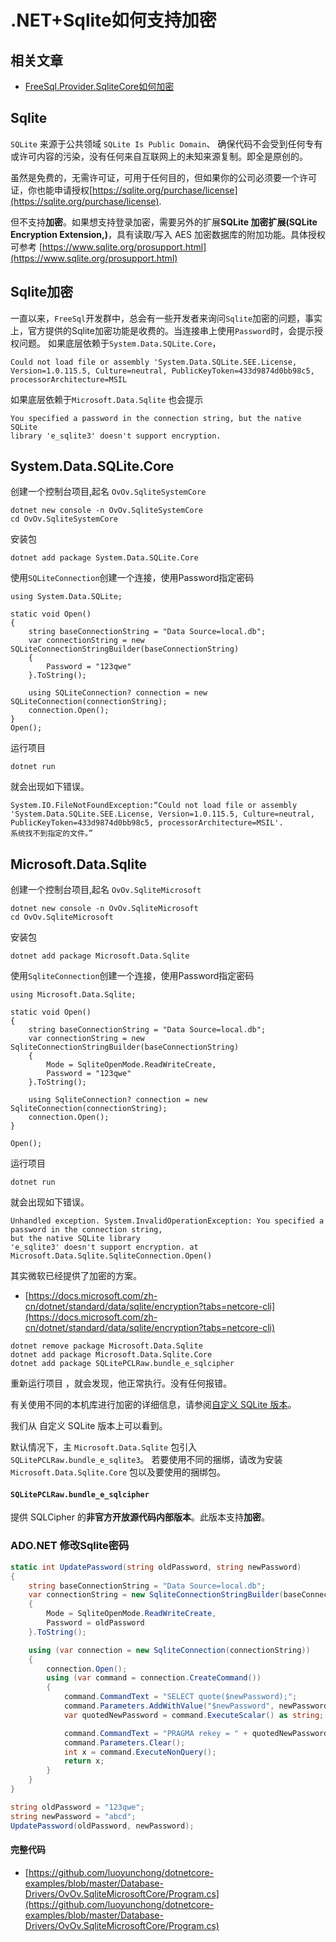 # .NET+Sqlite如何支持加密

## 相关文章
- [FreeSql.Provider.SqliteCore如何加密](https://www.cnblogs.com/igeekfan/p/freesql-sqlitecore-SQLCipher.html)
## Sqlite
`SQLite` 来源于公共领域 `SQLite Is Public Domain`、
确保代码不会受到任何专有或许可内容的污染，没有任何来自互联网上的未知来源复制。即全是原创的。

虽然是免费的，无需许可证，可用于任何目的，但如果你的公司必须要一个许可证，你也能申请授权[https://sqlite.org/purchase/license](https://sqlite.org/purchase/license).

但不支持**加密**。如果想支持登录加密，需要另外的扩展**SQLite 加密扩展(SQLite Encryption Extension,)**，具有读取/写入 AES 加密数据库的附加功能。具体授权可参考 [https://www.sqlite.org/prosupport.html](https://www.sqlite.org/prosupport.html)


## Sqlite加密
一直以来，`FreeSql`开发群中，总会有一些开发者来询问`Sqlite`加密的问题，事实上，官方提供的Sqlite加密功能是收费的。当连接串上使用`Password`时，会提示授权问题。
如果底层依赖于`System.Data.SQLite.Core`，


```
Could not load file or assembly 'System.Data.SQLite.SEE.License,
Version=1.0.115.5, Culture=neutral, PublicKeyToken=433d9874d0bb98c5,
processorArchitecture=MSIL
```

如果底层依赖于`Microsoft.Data.Sqlite` 也会提示

```
You specified a password in the connection string, but the native SQLite
library 'e_sqlite3' doesn't support encryption.
```

## System.Data.SQLite.Core
创建一个控制台项目,起名 `OvOv.SqliteSystemCore`
```
dotnet new console -n OvOv.SqliteSystemCore
cd OvOv.SqliteSystemCore
```
安装包
```
dotnet add package System.Data.SQLite.Core
```
使用`SQLiteConnection`创建一个连接，使用Password指定密码
```
using System.Data.SQLite;

static void Open()
{
    string baseConnectionString = "Data Source=local.db";
    var connectionString = new SQLiteConnectionStringBuilder(baseConnectionString)
    {
        Password = "123qwe"
    }.ToString();

    using SQLiteConnection? connection = new SQLiteConnection(connectionString);
    connection.Open();
}
Open();
```

运行项目 
```
dotnet run
```
就会出现如下错误。
```
System.IO.FileNotFoundException:“Could not load file or assembly
'System.Data.SQLite.SEE.License, Version=1.0.115.5, Culture=neutral, PublicKeyToken=433d9874d0bb98c5, processorArchitecture=MSIL'.
系统找不到指定的文件。”
```


## Microsoft.Data.Sqlite
创建一个控制台项目,起名 `OvOv.SqliteMicrosoft`
```
dotnet new console -n OvOv.SqliteMicrosoft
cd OvOv.SqliteMicrosoft
```
安装包
```
dotnet add package Microsoft.Data.Sqlite
```

使用`SqliteConnection`创建一个连接，使用Password指定密码
```
using Microsoft.Data.Sqlite;

static void Open()
{
    string baseConnectionString = "Data Source=local.db";
    var connectionString = new SqliteConnectionStringBuilder(baseConnectionString)
    {
        Mode = SqliteOpenMode.ReadWriteCreate,
        Password = "123qwe"
    }.ToString();

    using SqliteConnection? connection = new SqliteConnection(connectionString);
    connection.Open();
}

Open();
```

运行项目 
```
dotnet run
```
就会出现如下错误。
```
Unhandled exception. System.InvalidOperationException: You specified a password in the connection string, 
but the native SQLite library
'e_sqlite3' doesn't support encryption. at Microsoft.Data.Sqlite.SqliteConnection.Open()
```

其实微软已经提供了加密的方案。
- [https://docs.microsoft.com/zh-cn/dotnet/standard/data/sqlite/encryption?tabs=netcore-cli](https://docs.microsoft.com/zh-cn/dotnet/standard/data/sqlite/encryption?tabs=netcore-cli)


```console
dotnet remove package Microsoft.Data.Sqlite
dotnet add package Microsoft.Data.Sqlite.Core
dotnet add package SQLitePCLRaw.bundle_e_sqlcipher
```

重新运行项目 ，就会发现，他正常执行。没有任何报错。


有关使用不同的本机库进行加密的详细信息，请参阅[自定义 SQLite 版本](https://docs.microsoft.com/zh-cn/dotnet/standard/data/sqlite/custom-versions?tabs=netcore-cli)。


我们从 自定义 SQLite 版本上可以看到。


默认情况下，主 `Microsoft.Data.Sqlite` 包引入 `SQLitePCLRaw.bundle_e_sqlite3`。 若要使用不同的捆绑，请改为安装 `Microsoft.Data.Sqlite.Core` 包以及要使用的捆绑包。


#### `SQLitePCLRaw.bundle_e_sqlcipher`	

提供 SQLCipher 的**非官方开放源代码内部版本**。此版本支持**加密**。


### ADO.NET 修改Sqlite密码

```cs
static int UpdatePassword(string oldPassword, string newPassword)
{
    string baseConnectionString = "Data Source=local.db";
    var connectionString = new SqliteConnectionStringBuilder(baseConnectionString)
    {
        Mode = SqliteOpenMode.ReadWriteCreate,
        Password = oldPassword
    }.ToString();

    using (var connection = new SqliteConnection(connectionString))
    {
        connection.Open();
        using (var command = connection.CreateCommand())
        {
            command.CommandText = "SELECT quote($newPassword);";
            command.Parameters.AddWithValue("$newPassword", newPassword);
            var quotedNewPassword = command.ExecuteScalar() as string;

            command.CommandText = "PRAGMA rekey = " + quotedNewPassword;
            command.Parameters.Clear();
            int x = command.ExecuteNonQuery();
            return x;
        }
    }
}

string oldPassword = "123qwe";
string newPassword = "abcd";
UpdatePassword(oldPassword, newPassword);
```



#### 完整代码 

- [https://github.com/luoyunchong/dotnetcore-examples/blob/master/Database-Drivers/OvOv.SqliteMicrosoftCore/Program.cs](https://github.com/luoyunchong/dotnetcore-examples/blob/master/Database-Drivers/OvOv.SqliteMicrosoftCore/Program.cs)
